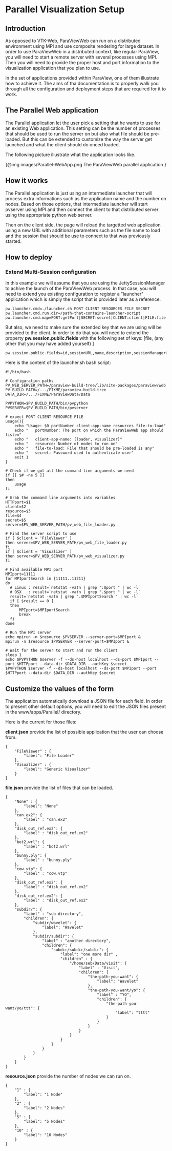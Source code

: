 # Parallel Visualization Setup

## Introduction

As opposed to VTK-Web, ParaViewWeb can run on a distributed environment using MPI
and use composite rendering for large dataset.
In order to use ParaViewWeb in a distributed context, like regular ParaView,
you will need to start a remote server with several processes using MPI.
Then you will need to provide the proper host and port information to the
visualization application that you plan to use.

In the set of applications provided within ParaView, one of them illustrate
how to achieve it. The aims of tha documentation is to properly walk you
through all the configuration and deployment steps that are required for it
to work.

## The Parallel Web application

The Parallel application let the user pick a setting that he wants to use
for an existing Web application.
This setting can be the number of processes that should be used to run
the server on but also what file should be pre-loaded.
But this can be extended to customize the way the server get launched and
what the client should do onced loaded.

The following picture illustrate what the application looks like.

{@img images/Parallel-WebApp.png The ParaViewWeb parallel application }

## How it works

The Parallel application is just using an intermediate launcher that will process
extra informations such as the application name and the number on nodes.
Based on those options, that intermediate launcher will start pvserver using
MPI and then connect the client to that distributed server using the appropriate
python web server.

Then on the client side, the page will reload the targetted web application
using a new URL with additional parameters such as the file name to load and
the session that should be use to connect to that was previously started.

## How to deploy

### Extend Multi-Session configuration

In this example we will assume that you are using the JettySessionManager
to achive the launch of the ParaViewWeb process.
In that case, you will need to extend you existing configuration to register
a "launcher" application which is simply the script that is provided later as a reference.

    pw.launcher.cmd=./launcher.sh PORT CLIENT RESOURCES FILE SECRET
    pw.launcher.cmd.run.dir=/path-that-contains-launcher-script
    pw.launcher.cmd.map=PORT:getPort|SECRET:secret|CLIENT:client|FILE:file|RESOURCES:resources

But also, we need to make sure the extended key that we are using will be provided to
the client. In order to do that you will need to extend the property __pw.session.public.fields__ with the following set of keys: [file, (any other that you may have added yourself) ]

    pw.session.public.fields=id,sessionURL,name,description,sessionManagerURL,application,idleTimeout,startTime,secret,file

Here is the content of the launcher.sh bash script:

    #!/bin/bash

    # Configuration paths
    PV_WEB_SERVER_PATH=/paraview-build-tree/lib/site-packages/paraview/web
    PV_BUILD_PATH=/.../FIXME/paraview-build-tree
    DATA_DIR=/.../FIXME/ParaViewData/Data

    PVPYTHON=$PV_BUILD_PATH/bin/pvpython
    PVSERVER=$PV_BUILD_PATH/bin/pvserver

    # expect PORT CLIENT RESOURCE FILE
    usage(){
        echo "Usage: $0 portNumber client-app-name resources file-to-load"
        echo "   portNumber: The port on which the ParaViewWeb app should listen"
        echo "   client-app-name: [loader, visualizer]"
        echo "   resource: Number of nodes to run on"
        echo "   file-to-load: File that should be pre-loaded is any"
        echo "   secret: Password used to authenticate user"
        exit 1
    }

    # Check if we got all the command line arguments we need
    if [[ $# -ne 5 ]]
    then
        usage
    fi

    # Grab the command line arguments into variables
    HTTPport=$1
    client=$2
    resource=$3
    file=$4
    secret=$5
    server=$PV_WEB_SERVER_PATH/pv_web_file_loader.py

    # Find the server script to use
    if [ $client = 'FileViewer' ]
    then server=$PV_WEB_SERVER_PATH/pv_web_file_loader.py
    fi
    if [ $client = 'Visualizer' ]
    then server=$PV_WEB_SERVER_PATH/pv_web_visualizer.py
    fi

    # Find available MPI port
    MPIport=11111
    for MPIportSearch in {11111..11211}
    do
      # Linux : result=`netstat -vatn | grep ":$port " | wc -l`
      # OSX   : result=`netstat -vatn | grep ".$port " | wc -l`
      result=`netstat -vatn | grep ".$MPIportSearch " | wc -l`
      if [ $result == 0 ]
      then
          MPIport=$MPIportSearch
          break
      fi
    done

    # Run the MPI server
    echo mpirun -n $resource $PVSERVER --server-port=$MPIport &
    mpirun -n $resource $PVSERVER --server-port=$MPIport &

    # Wait for the server to start and run the client
    sleep 1
    echo $PVPYTHON $server -f --ds-host localhost --ds-port $MPIport --port $HTTPport --data-dir $DATA_DIR --authKey $secret
    $PVPYTHON $server -f --ds-host localhost --ds-port $MPIport --port $HTTPport --data-dir $DATA_DIR --authKey $secret

## Customize the values of the form

The application automatically download a JSON file for each field.
In order to present other default options, you will need to edit
the JSON files present in the www/apps/Parallel/ directory.

Here is the current for those files:

__client.json__ provide the list of possible application that the user can choose from.

    {
        "FileViewer" : {
            "label": "File Loader"
        },
        "Visualizer" : {
            "label": "Generic Visualizer"
        }
    }

__file.json__ provide the list of files that can be loaded.

    {
        "None" : {
            "label": "None"
        },
        "can.ex2": {
            "label" : "can.ex2"
        },
        "disk_out_ref.ex2": {
            "label" : "disk_out_ref.ex2"
        },
        "bot2.wrl": {
            "label" : "bot2.wrl"
        },
        "bunny.ply": {
            "label" : "bunny.ply"
        },
        "cow.vtp": {
            "label" : "cow.vtp"
        },
        "disk_out_ref.ex2": {
            "label" : "disk_out_ref.ex2"
        },
        "disk_out_ref.ex2": {
            "label" : "disk_out_ref.ex2"
        },
        "subdir/": {
            "label" : "sub-directory",
            "children": {
                "subdir/wavelet": {
                    "label": "Wavelet"
                },
                "subdir/subdir": {
                    "label" : "another directory",
                    "children": {
                        "subdir/subdir/subdir": {
                            "label": "one more dir" ,
                            "children" : {
                                "/home/seb/Data/visit": {
                                    "label" : "Visit",
                                    "children": {
                                        "the-path-you-want": {
                                            "label": "Wavelet"
                                        },
                                        "the-path-you-want/yo": {
                                            "label" : "YO",
                                            "children": {
                                                "the-path-you-want/yo/ttt": {
                                                    "label": "tttt"
                                                }
                                            }
                                        }
                                    }
                                }
                            }
                        }
                    }
                }
            }
        }
    }

__resource.json__ provide the number of nodes we can run on.

    {
        "1" : {
            "label": "1 Node"
        },
        "2" : {
            "label": "2 Nodes"
        },
        "5" : {
            "label": "5 Nodes"
        },
        "10" : {
            "label": "10 Nodes"
        }
    }